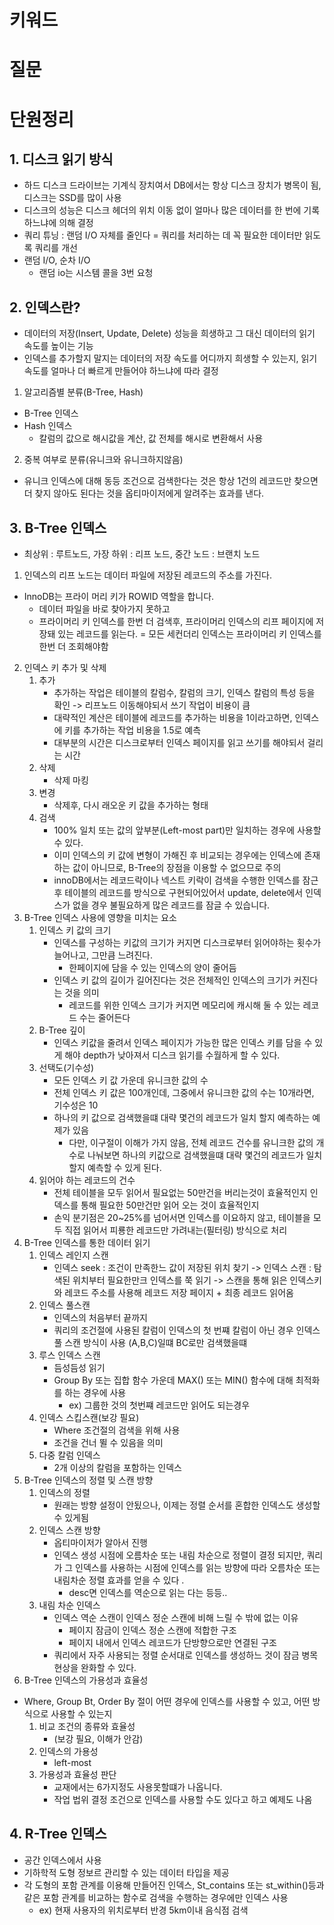 # 키워드

# 질문

# 단원정리
## 1. 디스크 읽기 방식
- 하드 디스크 드라이브는 기계식 장치여서 DB에서는 항상 디스크 장치가 병목이 됨, 디스크는 SSD를 많이 사용
- 디스크의 성능은 디스크 헤더의 위치 이동 없이 얼마나 많은 데이터를 한 번에 기록하느냐에 의해 결정
- 쿼리 튜닝 : 랜덤 I/O 자체를 줄인다 = 쿼리를 처리하는 데 꼭 필요한 데이터만 읽도록 쿼리를 개선
- 랜덤 I/O, 순차 I/O
   - 랜덤 io는 시스템 콜을 3번 요청
## 2. 인덱스란?
- 데이터의 저장(Insert, Update, Delete) 성능을 희생하고 그 대신 데이터의 읽기 속도를 높이는 기능
- 인덱스를 추가할지 말지는 데이터의 저장 속도를 어디까지 희생할 수 있는지, 읽기 속도를 얼마나 더 빠르게 만들어야 하느냐에 따라 결정
1. 알고리즘별 분류(B-Tree, Hash)
- B-Tree 인덱스
- Hash 인덱스
  - 칼럼의 값으로 해시값을 계산, 값 전체를 해시로 변환해서 사용
2. 중복 여부로 분류(유니크와 유니크하지않음)
- 유니크 인덱스에 대해 동등 조건으로 검색한다는 것은 항상 1건의 레코드만 찾으면 더 찾지 않아도 된다는 것을 옵티마이저에게 알려주는 효과를 낸다.
## 3. B-Tree 인덱스
- 최상위 : 루트노드, 가장 하위 : 리프 노드, 중간 노드 : 브랜치 노드
1. 인덱스의 리프 노드는 데이터 파일에 저장된 레코드의 주소를 가진다.
- InnoDB는 프라이 머리 키가 ROWID 역할을 합니다.
  - 데이터 파일을 바로 찾아가지 못하고
  - 프라이머리 키 인덱스를 한번 더 검색후, 프라이머리 인덱스의 리프 페이지에 저장돼 있는 레코드를 읽는다. = 모든 세컨더리 인덱스는 프라이머리 키 인덱스를 한번 더 조회해야함
2. 인덱스 키 추가 및 삭제
   1. 추가 
      - 추가하는 작업은 테이블의 칼럼수, 칼럼의 크기, 인덱스 칼럼의 특성 등을 확인 -> 리프노드 이동해야되서 쓰기 작업이 비용이 큼
      - 대략적인 계산은 테이블에 레코드를 추가하는 비용을 1이라고하면, 인덱스에 키를 추가하는 작업 비용을 1.5로 예측
      - 대부분의 시간은 디스크로부터 인덱스 페이지를 읽고 쓰기를 해야되서 걸리는 시간
   2. 삭제
      - 삭제 마킹
   3. 변경 
      - 삭제후, 다시 래오운 키 값을 추가하는 형태
   4. 검색 
      - 100% 일치 또는 값의 앞부분(Left-most part)만 일치하는 경우에 사용할 수 있다.
      - 이미 인덱스의 키 값에 변형이 가해진 후 비교되는 경우에는 인덱스에 존재하는 값이 아니므로, B-Tree의 장점을 이용할 수 없으므로 주의
      - innoDB에서는 레코드락이나 넥스트 키락이 검색을 수행한 인덱스를 잠근 후 테이블의 레코드를 방식으로 구현되어있어서 update, delete에서 인덱스가 없을 경우 불필요하게 많은 레코드를 잠글 수 있습니다.
3. B-Tree 인덱스 사용에 영향을 미치는 요소
   1. 인덱스 키 값의 크기
      - 인덱스를 구성하는 키값의 크기가 커지면 디스크로부터 읽어야하는 횟수가 늘어나고, 그만큼 느려진다.
        - 한페이지에 담을 수 있는 인덱스의 양이 줄어듬
      - 인덱스 키 값의 길이가 길어진다는 것은 전체적인 인덱스의 크기가 커진다는 것을 의미
        - 레코드를 위한 인덱스 크기가 커지면 메모리에 캐시해 둘 수 있는 레코드 수는 줄어든다
   2. B-Tree 깊이
      - 인덱스 키값을 줄려서 인덱스 페이지가 가능한 많은 인덱스 키를 담을 수 있게 해야 depth가 낮아져서 디스크 읽기를 수월하게 할 수 있다.
   3. 선택도(기수성)
      - 모든 인덱스 키 값 가운데 유니크한 값의 수
      - 전체 인덱스 키 값은 100개인데, 그중에서 유니크한 값의 수는 10개라면, 기수성은 10
      - 하나의 키 값으로 검색했을떄 대략 몇건의 레코드가 일치 할지 예측하는 예제가 있음
        - 다만, 이구절이 이해가 가지 않음, 전체 레코드 건수를 유니크한 값의 개수로 나눠보면 하나의 키값으로 검색했을떄 대략 몇건의 레코드가 일치할지 예측할 수 있게 된다.
   4. 읽어야 하는 레코드의 건수
      - 전체 테이블을 모두 읽어서 필요없는 50만건을 버리는것이 효율적인지 인덱스를 통해 필요한 50만건만 읽어 오는 것이 효율적인지
      - 손익 분기점은 20~25%를 넘어서면 인덱스를 이요하지 않고, 테이블을 모두 직접 읽어서 피룡한 레코드만 가려내는(필터링) 방식으로 처리
4. B-Tree 인덱스를 통한 데이터 읽기
   1. 인덱스 레인지 스캔
      - 인덱스 seek : 조건이 만족한느 값이 저장된 위치 찾기 -> 인덱스 스캔 : 탐색된 위치부터 필요한만크 인덱스를 쭉 읽기 -> 스캔을 통해 읽은 인덱스키와 레코드 주소를 사용해 레코드 저장 페이지 + 최종 레코드 읽어옴 
   2. 인덱스 풀스캔
      - 인덱스의 처음부터 끝까지
      - 쿼리의 조건절에 사용된 칼럼이 인덱스의 첫 번쨰 칼럼이 아닌 경우 인덱스 풀 스캔 방식이 사용 (A,B,C)일떄 BC로만 검색했을떄
   3. 루스 인덱스 스캔
      - 듬성듬성 읽기
      - Group By 또는 집합 함수 가운데 MAX() 또는 MIN() 함수에 대해 최적화를 하는 경우에 사용
        - ex) 그룹한 것의 첫번쨰 레코드만 읽어도 되는경우
   4. 인덱스 스킵스캔(보강 필요)
      - Where 조건절의 검색을 위해 사용
      - 조건을 건너 뛸 수 있음을 의미
   5. 다중 칼럼 인덱스
      -  2개 이상의 칼럼을 포함하는 인덱스
5. B-Tree 인덱스의 정렬 및 스캔 방향 
   1. 인덱스의 정렬
      - 원래는 방향 설정이 안됬으나, 이제는 정렬 순서를 혼합한 인덱스도 생성할 수 있게됨
   2. 인덱스 스캔 방향
      - 옵티마이저가 알아서 진행 
      - 인덱스 생성 시점에 오름차순 또는 내림 차순으로 정렬이 결정 되지만, 쿼리가 그 인덱스를 사용하는 시점에 인덱스를 읽는 방향에 따라 오름차순 또는 내림차순 정렬 효과를 얻을 수 있다 .
        - desc면 인덱스를 역순으로 읽는 다는 등등..
   3. 내림 차순 인덱스
      - 인덱스 역순 스캔이 인덱스 정순 스캔에 비해 느릴 수 밖에 없는 이유
        - 페이지 잠금이 인덱스 정순 스캔에 적합한 구조
        - 페이지 내에서 인덱스 레코드가 단방향으로만 연결된 구조
      - 쿼리에서 자주 사용되는 정렬 순서대로 인덱스를 생성하느 것이 잠금 병목 현상을 완화할 수 있다.
6. B-Tree 인덱스의 가용성과 효율성 
- Where, Group Bt, Order By 절이 어떤 경우에 인덱스를 사용할 수 있고, 어떤 방식으로 사용할 수 있는지
   1. 비교 조건의 종류와 효율성 
      - (보강 필요, 이해가 안감)
   2. 인덱스의 가용성
      - left-most
   3. 가용성과 효율성 판단
      - 교재에서는 6가지정도 사용못할떄가 나옵니다.
      - 작업 법위 결정 조건으로 인덱스를 사용할 수도 있다고 하고 예제도 나옴
## 4. R-Tree 인덱스
- 공간 인덱스에서 사용
- 기하학적 도형 정보르 관리할 수 있는 데이터 타입을 제공
- 각 도형의 포함 관계를 이용해 만들어진 인덱스, St_contains 또는 st_within()등과 같은 포함 관계를 비교하는 함수로 검색을 수행하는 경우에만 인덱스 사용
  - ex) 현재 사용자의 위치로부터 반경 5km이내 음식점 검색